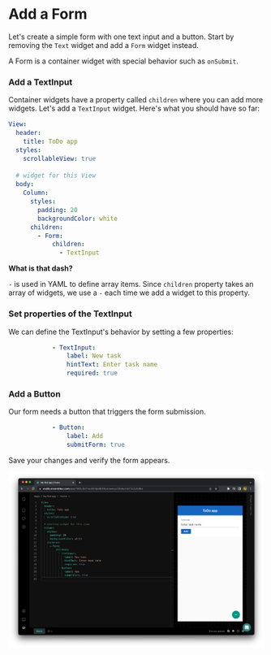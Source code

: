 # Add a Form

Let's create a simple form with one text input and a button. Start by removing the `Text` widget and add a `Form` widget instead.

A Form is a container widget with special behavior such as `onSubmit`. 


### Add a TextInput

Container widgets have a property called `children` where you can add more widgets. Let's add a `TextInput` widget. Here's what you should have so far:

```yaml
View:
  header:
    title: ToDo app
  styles:
    scrollableView: true

  # widget for this View
  body:
    Column:
      styles: 
        padding: 20
        backgroundColor: white
      children:
        - Form:
            children:
              - TextInput
```

**What is that dash?**

`-` is used in YAML to define array items. Since `children` property takes an array of widgets, we use a `-` each time we add a widget to this property.

### Set properties of the TextInput

We can define the TextInput's behavior by setting a few properties:

```yaml
            - TextInput:
                label: New task
                hintText: Enter task name
                required: true

```

### Add a Button

Our form needs a button that triggers the form submission.

```yaml
            - Button:
                label: Add
                submitForm: true
```

Save your changes and verify the form appears.

<img src="/images/gs4.png" alt="form" />